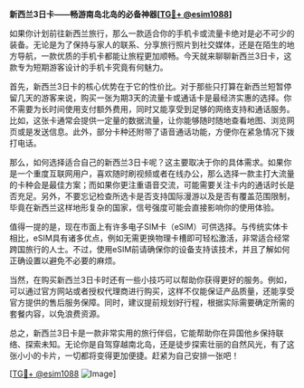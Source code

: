 **新西兰3日卡——畅游南岛北岛的必备神器[[TG💪+ @esim1088](https://t.me/s/esim1088)]**

如果你计划前往新西兰旅行，那么一款适合你的手机卡或流量卡绝对是必不可少的装备。无论是为了保持与家人的联系、分享旅行照片到社交媒体，还是在陌生的地方导航，一款优质的手机卡都能让旅程更加顺畅。今天就来聊聊新西兰3日卡，这款专为短期游客设计的手机卡究竟有何魅力。

首先，新西兰3日卡的核心优势在于它的性价比。对于那些只打算在新西兰短暂停留几天的游客来说，购买一张为期3天的流量卡或通话卡是最经济实惠的选择。你不需要为长时间使用支付额外费用，同时又能享受到足够的网络支持和通话服务。比如，这张卡通常会提供一定量的数据流量，让你能够随时随地查看地图、浏览网页或是发送信息。此外，部分卡种还附带了语音通话功能，方便你在紧急情况下拨打电话。

那么，如何选择适合自己的新西兰3日卡呢？这主要取决于你的具体需求。如果你是一个重度互联网用户，喜欢随时刷视频或者在线办公，那么选择一款主打大流量的卡种会是最佳方案；而如果你更注重语音交流，可能需要关注卡内的通话时长是否充足。另外，不要忘记检查所选卡是否支持国际漫游以及是否有覆盖范围限制，毕竟在新西兰这样地形复杂的国家，信号强度可能会直接影响你的使用体验。

值得一提的是，现在市面上有许多电子SIM卡（eSIM）可供选择。与传统实体卡相比，eSIM具有诸多优点，例如无需更换物理卡槽即可轻松激活，非常适合经常跨国旅行的人士。不过，使用eSIM前请确保你的设备支持该技术，并且了解如何正确设置以避免不必要的麻烦。

当然，在购买新西兰3日卡时还有一些小技巧可以帮助你获得更好的服务。例如，可以通过官方网站或者授权代理商进行购买，这样不仅能保证产品质量，还能享受官方提供的售后服务保障。同时，建议提前规划好行程，根据实际需要确定所需的套餐内容，以免浪费资源。

总之，新西兰3日卡是一款非常实用的旅行伴侣，它能帮助你在异国他乡保持联络、探索未知。无论你是自驾穿越南北岛，还是徒步探索壮丽的自然风光，有了这张小小的卡片，一切都将变得更加便捷。赶紧为自己安排一张吧！

[[TG💪+ @esim1088](https://t.me/s/esim1088) ![Image](https://i.postimg.cc/4NQfJmqS/Snipaste-2025-05-13-00-14-12.png)]